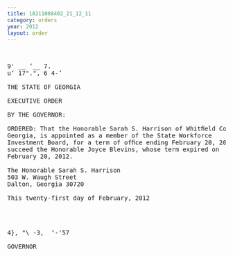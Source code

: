 ```yaml
---
title: 18211088402_21_12_11
category: orders
year: 2012
layout: order
---
```


<pre> 

9' __ ‘__ 7.
u‘ 17".", 6 4-’

THE STATE OF GEORGIA

EXECUTIVE ORDER

BY THE GOVERNOR:

ORDERED: That the Honorable Sarah S. Harrison of Whitﬁeld County,
Georgia, is appointed as a member of the State Workforce
Investment Board, for a term of ofﬁce ending February 20, 2015, to
succeed the Honorable Joyce Blevins, whose term expired on
February 20, 2012.

The Honorable Sarah S. Harrison
503 W. Waugh Street
Dalton, Georgia 30720

This twenty-first day of February, 2012

 
    

4}, "\ -3,  ‘-'57 

GOVERNOR

</pre>

